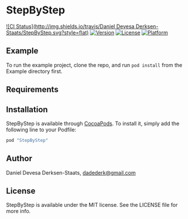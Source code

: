 # StepByStep

[![CI Status](http://img.shields.io/travis/Daniel Devesa Derksen-Staats/StepByStep.svg?style=flat)](https://travis-ci.org/dadederk/StepByStep.svg?branch=master)
[![Version](https://img.shields.io/cocoapods/v/StepByStep.svg?style=flat)](http://cocoapods.org/pods/StepByStep)
[![License](https://img.shields.io/cocoapods/l/StepByStep.svg?style=flat)](http://cocoapods.org/pods/StepByStep)
[![Platform](https://img.shields.io/cocoapods/p/StepByStep.svg?style=flat)](http://cocoapods.org/pods/StepByStep)

## Example

To run the example project, clone the repo, and run `pod install` from the Example directory first.

## Requirements

## Installation

StepByStep is available through [CocoaPods](http://cocoapods.org). To install
it, simply add the following line to your Podfile:

```ruby
pod "StepByStep"
```

## Author

Daniel Devesa Derksen-Staats, dadederk@gmail.com

## License

StepByStep is available under the MIT license. See the LICENSE file for more info.
